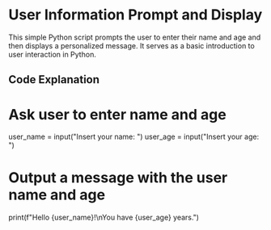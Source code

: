 # User Information Prompt and Display

This simple Python script prompts the user to enter their name and age and then displays a personalized message. It serves as a basic introduction to user interaction in Python.

## Code Explanation
# Ask user to enter name and age
user_name = input("Insert your name: ")
user_age = input("Insert your age: ")

# Output a message with the user name and age
print(f"Hello {user_name}!\nYou have {user_age} years.")
